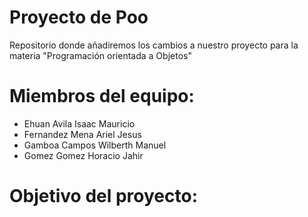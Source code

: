 # Proyecto de Poo
Repositorio donde añadiremos los cambios a nuestro proyecto para la materia "Programación orientada a Objetos"

# Miembros del equipo:
  - Ehuan Avila Isaac Mauricio
  - Fernandez Mena Ariel Jesus
  - Gamboa Campos Wilberth Manuel
  - Gomez Gomez Horacio Jahir
  
# Objetivo del proyecto:

